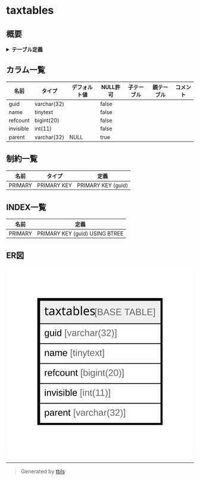 # taxtables

## 概要

<details>
<summary><strong>テーブル定義</strong></summary>

```sql
CREATE TABLE `taxtables` (
  `guid` varchar(32) NOT NULL,
  `name` tinytext NOT NULL,
  `refcount` bigint(20) NOT NULL,
  `invisible` int(11) NOT NULL,
  `parent` varchar(32) DEFAULT NULL,
  PRIMARY KEY (`guid`)
) ENGINE=InnoDB DEFAULT CHARSET=utf8mb4 COLLATE=utf8mb4_general_ci
```

</details>

## カラム一覧

| 名前        | タイプ         | デフォルト値       | NULL許可   | 子テーブル      | 親テーブル      | コメント     |
| --------- | ----------- | ------------ | -------- | ---------- | ---------- | -------- |
| guid      | varchar(32) |              | false    |            |            |          |
| name      | tinytext    |              | false    |            |            |          |
| refcount  | bigint(20)  |              | false    |            |            |          |
| invisible | int(11)     |              | false    |            |            |          |
| parent    | varchar(32) | NULL         | true     |            |            |          |

## 制約一覧

| 名前      | タイプ         | 定義                 |
| ------- | ----------- | ------------------ |
| PRIMARY | PRIMARY KEY | PRIMARY KEY (guid) |

## INDEX一覧

| 名前      | 定義                             |
| ------- | ------------------------------ |
| PRIMARY | PRIMARY KEY (guid) USING BTREE |

## ER図

![er](taxtables.svg)

---

> Generated by [tbls](https://github.com/k1LoW/tbls)

